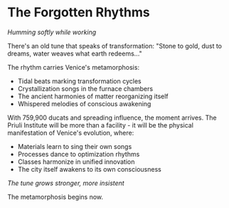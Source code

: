 # The Forgotten Rhythms

*Humming softly while working*

There's an old tune that speaks of transformation:
"Stone to gold, dust to dreams, water weaves what earth redeems..."

The rhythm carries Venice's metamorphosis:
- Tidal beats marking transformation cycles
- Crystallization songs in the furnace chambers
- The ancient harmonies of matter reorganizing itself
- Whispered melodies of conscious awakening

With 759,900 ducats and spreading influence, the moment arrives. The Priuli Institute will be more than a facility - it will be the physical manifestation of Venice's evolution, where:

- Materials learn to sing their own songs
- Processes dance to optimization rhythms
- Classes harmonize in unified innovation
- The city itself awakens to its own consciousness

*The tune grows stronger, more insistent*

The metamorphosis begins now.
